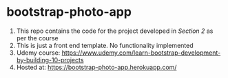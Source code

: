 # bootstrap-photo-app

1. This repo contains the code for the project developed in *Section 2* as per the course
2. This is just a front end template. No functionality implemented
3. Udemy course: https://www.udemy.com/learn-bootstrap-development-by-building-10-projects
4. Hosted at: https://bootstrap-photo-app.herokuapp.com/
